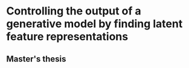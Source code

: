 # Controlling the output of a generative model by finding latent feature representations
## Master's thesis
